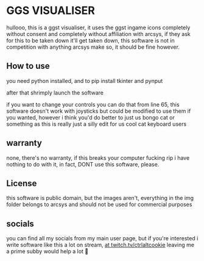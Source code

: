 # GGS VISUALISER

hullooo, this is a ggst visualiser, it uses the ggst ingame icons completely without consent and completely without affiliation with arcsys, if they ask for this to be taken down it'll get taken down, this software is not in competition with anything arcsys make so, it should be fine however.

## How to use

you need python installed, and to pip install tkinter and pynput

after that shrimply launch the software

if you want to change your controls you can do that from line 65, this software doesn't work with joysticks but could be modified to use them if you wanted, however i think you'd do better to just us bongo cat or something as this is really just a silly edit for us cool cat keyboard users

## warranty

none, there's no warranty, if this breaks your computer fucking rip i have nothing to do with it, in fact, DONT use this software, please.

## License

this software is public domain, but the images aren't, everything in the img folder belongs to arcsys and should not be used for commercial purposes

## socials

you can find all my socials from my main user page, but if you're interested i write software like this a lot on stream, [at twitch.tv/ctrlaltcookie](https://www.twitch.tv/ctrlaltcookie) leaving me a prime subby would help a lot 🥺

